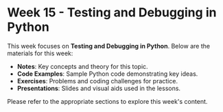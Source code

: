 
# Week 15 - Testing and Debugging in Python

This week focuses on **Testing and Debugging in Python**. Below are the materials for this week:

- **Notes**: Key concepts and theory for this topic.
- **Code Examples**: Sample Python code demonstrating key ideas.
- **Exercises**: Problems and coding challenges for practice.
- **Presentations**: Slides and visual aids used in the lessons.

Please refer to the appropriate sections to explore this week's content.
